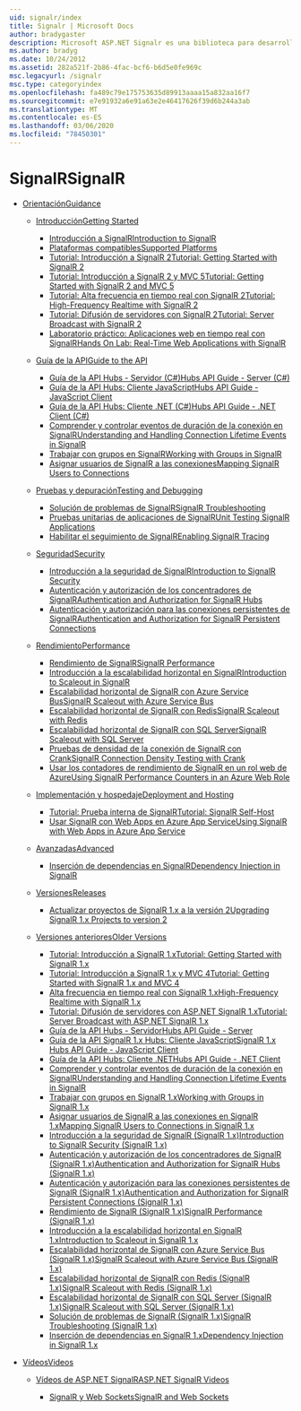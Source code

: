 ```yaml
---
uid: signalr/index
title: Signalr | Microsoft Docs
author: bradygaster
description: Microsoft ASP.NET Signalr es una biblioteca para desarrolladores de ASP.NET que simplifica el proceso de agregar funcionalidad web en tiempo real a las aplicaciones.
ms.author: bradyg
ms.date: 10/24/2012
ms.assetid: 282a521f-2b86-4fac-bcf6-b6d5e0fe969c
msc.legacyurl: /signalr
msc.type: categoryindex
ms.openlocfilehash: fa489c79e175753635d89913aaaa15a832aa16f7
ms.sourcegitcommit: e7e91932a6e91a63e2e46417626f39d6b244a3ab
ms.translationtype: MT
ms.contentlocale: es-ES
ms.lasthandoff: 03/06/2020
ms.locfileid: "78450301"
---
```

# <a name="signalr"></a><span data-ttu-id="32c80-103">SignalR</span><span class="sxs-lookup"><span data-stu-id="32c80-103">SignalR</span></span>

- [<span data-ttu-id="32c80-104">Orientación</span><span class="sxs-lookup"><span data-stu-id="32c80-104">Guidance</span></span>](overview/index.md)

    - [<span data-ttu-id="32c80-105">Introducción</span><span class="sxs-lookup"><span data-stu-id="32c80-105">Getting Started</span></span>](overview/getting-started/index.md)

        - [<span data-ttu-id="32c80-106">Introducción a SignalR</span><span class="sxs-lookup"><span data-stu-id="32c80-106">Introduction to SignalR</span></span>](overview/getting-started/introduction-to-signalr.md)
        - [<span data-ttu-id="32c80-107">Plataformas compatibles</span><span class="sxs-lookup"><span data-stu-id="32c80-107">Supported Platforms</span></span>](overview/getting-started/supported-platforms.md)
        - [<span data-ttu-id="32c80-108">Tutorial: Introducción a SignalR 2</span><span class="sxs-lookup"><span data-stu-id="32c80-108">Tutorial: Getting Started with SignalR 2</span></span>](overview/getting-started/tutorial-getting-started-with-signalr.md)
        - [<span data-ttu-id="32c80-109">Tutorial: Introducción a SignalR 2 y MVC 5</span><span class="sxs-lookup"><span data-stu-id="32c80-109">Tutorial: Getting Started with SignalR 2 and MVC 5</span></span>](overview/getting-started/tutorial-getting-started-with-signalr-and-mvc.md)
        - [<span data-ttu-id="32c80-110">Tutorial: Alta frecuencia en tiempo real con SignalR 2</span><span class="sxs-lookup"><span data-stu-id="32c80-110">Tutorial: High-Frequency Realtime with SignalR 2</span></span>](overview/getting-started/tutorial-high-frequency-realtime-with-signalr.md)
        - [<span data-ttu-id="32c80-111">Tutorial: Difusión de servidores con SignalR 2</span><span class="sxs-lookup"><span data-stu-id="32c80-111">Tutorial: Server Broadcast with SignalR 2</span></span>](overview/getting-started/tutorial-server-broadcast-with-signalr.md)
        - [<span data-ttu-id="32c80-112">Laboratorio práctico: Aplicaciones web en tiempo real con SignalR</span><span class="sxs-lookup"><span data-stu-id="32c80-112">Hands On Lab: Real-Time Web Applications with SignalR</span></span>](overview/getting-started/real-time-web-applications-with-signalr.md)
    - [<span data-ttu-id="32c80-113">Guía de la API</span><span class="sxs-lookup"><span data-stu-id="32c80-113">Guide to the API</span></span>](overview/guide-to-the-api/index.md)

        - [<span data-ttu-id="32c80-114">Guía de la API Hubs - Servidor (C#)</span><span class="sxs-lookup"><span data-stu-id="32c80-114">Hubs API Guide - Server (C#)</span></span>](overview/guide-to-the-api/hubs-api-guide-server.md)
        - [<span data-ttu-id="32c80-115">Guía de la API Hubs: Cliente JavaScript</span><span class="sxs-lookup"><span data-stu-id="32c80-115">Hubs API Guide - JavaScript Client</span></span>](overview/guide-to-the-api/hubs-api-guide-javascript-client.md)
        - [<span data-ttu-id="32c80-116">Guía de la API Hubs: Cliente .NET (C#)</span><span class="sxs-lookup"><span data-stu-id="32c80-116">Hubs API Guide - .NET Client (C#)</span></span>](overview/guide-to-the-api/hubs-api-guide-net-client.md)
        - [<span data-ttu-id="32c80-117">Comprender y controlar eventos de duración de la conexión en SignalR</span><span class="sxs-lookup"><span data-stu-id="32c80-117">Understanding and Handling Connection Lifetime Events in SignalR</span></span>](overview/guide-to-the-api/handling-connection-lifetime-events.md)
        - [<span data-ttu-id="32c80-118">Trabajar con grupos en SignalR</span><span class="sxs-lookup"><span data-stu-id="32c80-118">Working with Groups in SignalR</span></span>](overview/guide-to-the-api/working-with-groups.md)
        - [<span data-ttu-id="32c80-119">Asignar usuarios de SignalR a las conexiones</span><span class="sxs-lookup"><span data-stu-id="32c80-119">Mapping SignalR Users to Connections</span></span>](overview/guide-to-the-api/mapping-users-to-connections.md)
    - [<span data-ttu-id="32c80-120">Pruebas y depuración</span><span class="sxs-lookup"><span data-stu-id="32c80-120">Testing and Debugging</span></span>](overview/testing-and-debugging/index.md)

        - [<span data-ttu-id="32c80-121">Solución de problemas de SignalR</span><span class="sxs-lookup"><span data-stu-id="32c80-121">SignalR Troubleshooting</span></span>](overview/testing-and-debugging/troubleshooting.md)
        - [<span data-ttu-id="32c80-122">Pruebas unitarias de aplicaciones de SignalR</span><span class="sxs-lookup"><span data-stu-id="32c80-122">Unit Testing SignalR Applications</span></span>](overview/testing-and-debugging/unit-testing-signalr-applications.md)
        - [<span data-ttu-id="32c80-123">Habilitar el seguimiento de SignalR</span><span class="sxs-lookup"><span data-stu-id="32c80-123">Enabling SignalR Tracing</span></span>](overview/testing-and-debugging/enabling-signalr-tracing.md)
    - [<span data-ttu-id="32c80-124">Seguridad</span><span class="sxs-lookup"><span data-stu-id="32c80-124">Security</span></span>](overview/security/index.md)

        - [<span data-ttu-id="32c80-125">Introducción a la seguridad de SignalR</span><span class="sxs-lookup"><span data-stu-id="32c80-125">Introduction to SignalR Security</span></span>](overview/security/introduction-to-security.md)
        - [<span data-ttu-id="32c80-126">Autenticación y autorización de los concentradores de SignalR</span><span class="sxs-lookup"><span data-stu-id="32c80-126">Authentication and Authorization for SignalR Hubs</span></span>](overview/security/hub-authorization.md)
        - [<span data-ttu-id="32c80-127">Autenticación y autorización para las conexiones persistentes de SignalR</span><span class="sxs-lookup"><span data-stu-id="32c80-127">Authentication and Authorization for SignalR Persistent Connections</span></span>](overview/security/persistent-connection-authorization.md)
    - [<span data-ttu-id="32c80-128">Rendimiento</span><span class="sxs-lookup"><span data-stu-id="32c80-128">Performance</span></span>](overview/performance/index.md)

        - [<span data-ttu-id="32c80-129">Rendimiento de SignalR</span><span class="sxs-lookup"><span data-stu-id="32c80-129">SignalR Performance</span></span>](overview/performance/signalr-performance.md)
        - [<span data-ttu-id="32c80-130">Introducción a la escalabilidad horizontal en SignalR</span><span class="sxs-lookup"><span data-stu-id="32c80-130">Introduction to Scaleout in SignalR</span></span>](overview/performance/scaleout-in-signalr.md)
        - [<span data-ttu-id="32c80-131">Escalabilidad horizontal de SignalR con Azure Service Bus</span><span class="sxs-lookup"><span data-stu-id="32c80-131">SignalR Scaleout with Azure Service Bus</span></span>](overview/performance/scaleout-with-windows-azure-service-bus.md)
        - [<span data-ttu-id="32c80-132">Escalabilidad horizontal de SignalR con Redis</span><span class="sxs-lookup"><span data-stu-id="32c80-132">SignalR Scaleout with Redis</span></span>](overview/performance/scaleout-with-redis.md)
        - [<span data-ttu-id="32c80-133">Escalabilidad horizontal de SignalR con SQL Server</span><span class="sxs-lookup"><span data-stu-id="32c80-133">SignalR Scaleout with SQL Server</span></span>](overview/performance/scaleout-with-sql-server.md)
        - [<span data-ttu-id="32c80-134">Pruebas de densidad de la conexión de SignalR con Crank</span><span class="sxs-lookup"><span data-stu-id="32c80-134">SignalR Connection Density Testing with Crank</span></span>](overview/performance/signalr-connection-density-testing-with-crank.md)
        - [<span data-ttu-id="32c80-135">Usar los contadores de rendimiento de SignalR en un rol web de Azure</span><span class="sxs-lookup"><span data-stu-id="32c80-135">Using SignalR Performance Counters in an Azure Web Role</span></span>](overview/performance/using-signalr-performance-counters-in-an-azure-web-role.md)
    - [<span data-ttu-id="32c80-136">Implementación y hospedaje</span><span class="sxs-lookup"><span data-stu-id="32c80-136">Deployment and Hosting</span></span>](overview/deployment/index.md)

        - [<span data-ttu-id="32c80-137">Tutorial: Prueba interna de SignalR</span><span class="sxs-lookup"><span data-stu-id="32c80-137">Tutorial: SignalR Self-Host</span></span>](overview/deployment/tutorial-signalr-self-host.md)
        - [<span data-ttu-id="32c80-138">Usar SignalR con Web Apps en Azure App Service</span><span class="sxs-lookup"><span data-stu-id="32c80-138">Using SignalR with Web Apps in Azure App Service</span></span>](overview/deployment/using-signalr-with-azure-web-sites.md)
    - [<span data-ttu-id="32c80-139">Avanzadas</span><span class="sxs-lookup"><span data-stu-id="32c80-139">Advanced</span></span>](overview/advanced/index.md)

        - [<span data-ttu-id="32c80-140">Inserción de dependencias en SignalR</span><span class="sxs-lookup"><span data-stu-id="32c80-140">Dependency Injection in SignalR</span></span>](overview/advanced/dependency-injection.md)
    - [<span data-ttu-id="32c80-141">Versiones</span><span class="sxs-lookup"><span data-stu-id="32c80-141">Releases</span></span>](overview/releases/index.md)

        - [<span data-ttu-id="32c80-142">Actualizar proyectos de SignalR 1.x a la versión 2</span><span class="sxs-lookup"><span data-stu-id="32c80-142">Upgrading SignalR 1.x Projects to version 2</span></span>](overview/releases/upgrading-signalr-1x-projects-to-20.md)
    - [<span data-ttu-id="32c80-143">Versiones anteriores</span><span class="sxs-lookup"><span data-stu-id="32c80-143">Older Versions</span></span>](overview/older-versions/index.md)

        - [<span data-ttu-id="32c80-144">Tutorial: Introducción a SignalR 1.x</span><span class="sxs-lookup"><span data-stu-id="32c80-144">Tutorial: Getting Started with SignalR 1.x</span></span>](overview/older-versions/tutorial-getting-started-with-signalr.md)
        - [<span data-ttu-id="32c80-145">Tutorial: Introducción a SignalR 1.x y MVC 4</span><span class="sxs-lookup"><span data-stu-id="32c80-145">Tutorial: Getting Started with SignalR 1.x and MVC 4</span></span>](overview/older-versions/tutorial-getting-started-with-signalr-and-mvc-4.md)
        - [<span data-ttu-id="32c80-146">Alta frecuencia en tiempo real con SignalR 1.x</span><span class="sxs-lookup"><span data-stu-id="32c80-146">High-Frequency Realtime with SignalR 1.x</span></span>](overview/older-versions/tutorial-high-frequency-realtime-with-signalr.md)
        - [<span data-ttu-id="32c80-147">Tutorial: Difusión de servidores con ASP.NET SignalR 1.x</span><span class="sxs-lookup"><span data-stu-id="32c80-147">Tutorial: Server Broadcast with ASP.NET SignalR 1.x</span></span>](overview/older-versions/tutorial-server-broadcast-with-aspnet-signalr.md)
        - [<span data-ttu-id="32c80-148">Guía de la API Hubs - Servidor</span><span class="sxs-lookup"><span data-stu-id="32c80-148">Hubs API Guide - Server</span></span>](overview/older-versions/signalr-1x-hubs-api-guide-server.md)
        - [<span data-ttu-id="32c80-149">Guía de la API SignalR 1.x Hubs: Cliente JavaScript</span><span class="sxs-lookup"><span data-stu-id="32c80-149">SignalR 1.x Hubs API Guide - JavaScript Client</span></span>](overview/older-versions/signalr-1x-hubs-api-guide-javascript-client.md)
        - [<span data-ttu-id="32c80-150">Guía de la API Hubs: Cliente .NET</span><span class="sxs-lookup"><span data-stu-id="32c80-150">Hubs API Guide - .NET Client</span></span>](overview/older-versions/signalr-1x-hubs-api-guide-net-client.md)
        - [<span data-ttu-id="32c80-151">Comprender y controlar eventos de duración de la conexión en SignalR</span><span class="sxs-lookup"><span data-stu-id="32c80-151">Understanding and Handling Connection Lifetime Events in SignalR</span></span>](overview/older-versions/handling-connection-lifetime-events.md)
        - [<span data-ttu-id="32c80-152">Trabajar con grupos en SignalR 1.x</span><span class="sxs-lookup"><span data-stu-id="32c80-152">Working with Groups in SignalR 1.x</span></span>](overview/older-versions/working-with-groups.md)
        - [<span data-ttu-id="32c80-153">Asignar usuarios de SignalR a las conexiones en SignalR 1.x</span><span class="sxs-lookup"><span data-stu-id="32c80-153">Mapping SignalR Users to Connections in SignalR 1.x</span></span>](overview/older-versions/mapping-users-to-connections.md)
        - [<span data-ttu-id="32c80-154">Introducción a la seguridad de SignalR (SignalR 1.x)</span><span class="sxs-lookup"><span data-stu-id="32c80-154">Introduction to SignalR Security (SignalR 1.x)</span></span>](overview/older-versions/introduction-to-security.md)
        - [<span data-ttu-id="32c80-155">Autenticación y autorización de los concentradores de SignalR (SignalR 1.x)</span><span class="sxs-lookup"><span data-stu-id="32c80-155">Authentication and Authorization for SignalR Hubs (SignalR 1.x)</span></span>](overview/older-versions/hub-authorization.md)
        - [<span data-ttu-id="32c80-156">Autenticación y autorización para las conexiones persistentes de SignalR (SignalR 1.x)</span><span class="sxs-lookup"><span data-stu-id="32c80-156">Authentication and Authorization for SignalR Persistent Connections (SignalR 1.x)</span></span>](overview/older-versions/persistent-connection-authorization.md)
        - [<span data-ttu-id="32c80-157">Rendimiento de SignalR (SignalR 1.x)</span><span class="sxs-lookup"><span data-stu-id="32c80-157">SignalR Performance (SignalR 1.x)</span></span>](overview/older-versions/signalr-performance.md)
        - [<span data-ttu-id="32c80-158">Introducción a la escalabilidad horizontal en SignalR 1.x</span><span class="sxs-lookup"><span data-stu-id="32c80-158">Introduction to Scaleout in SignalR 1.x</span></span>](overview/older-versions/scaleout-in-signalr.md)
        - [<span data-ttu-id="32c80-159">Escalabilidad horizontal de SignalR con Azure Service Bus (SignalR 1.x)</span><span class="sxs-lookup"><span data-stu-id="32c80-159">SignalR Scaleout with Azure Service Bus (SignalR 1.x)</span></span>](overview/older-versions/scaleout-with-windows-azure-service-bus.md)
        - [<span data-ttu-id="32c80-160">Escalabilidad horizontal de SignalR con Redis (SignalR 1.x)</span><span class="sxs-lookup"><span data-stu-id="32c80-160">SignalR Scaleout with Redis (SignalR 1.x)</span></span>](overview/older-versions/scaleout-with-redis.md)
        - [<span data-ttu-id="32c80-161">Escalabilidad horizontal de SignalR con SQL Server (SignalR 1.x)</span><span class="sxs-lookup"><span data-stu-id="32c80-161">SignalR Scaleout with SQL Server (SignalR 1.x)</span></span>](overview/older-versions/scaleout-with-sql-server.md)
        - [<span data-ttu-id="32c80-162">Solución de problemas de SignalR (SignalR 1.x)</span><span class="sxs-lookup"><span data-stu-id="32c80-162">SignalR Troubleshooting (SignalR 1.x)</span></span>](overview/older-versions/troubleshooting.md)
        - [<span data-ttu-id="32c80-163">Inserción de dependencias en SignalR 1.x</span><span class="sxs-lookup"><span data-stu-id="32c80-163">Dependency Injection in SignalR 1.x</span></span>](overview/older-versions/dependency-injection.md)
- [<span data-ttu-id="32c80-164">Vídeos</span><span class="sxs-lookup"><span data-stu-id="32c80-164">Videos</span></span>](videos/index.md)

    - [<span data-ttu-id="32c80-165">Vídeos de ASP.NET SignalR</span><span class="sxs-lookup"><span data-stu-id="32c80-165">ASP.NET SignalR Videos</span></span>](videos/getting-started/index.md)

        - [<span data-ttu-id="32c80-166">SignalR y Web Sockets</span><span class="sxs-lookup"><span data-stu-id="32c80-166">SignalR and Web Sockets</span></span>](videos/getting-started/signalr-and-web-sockets.md)
